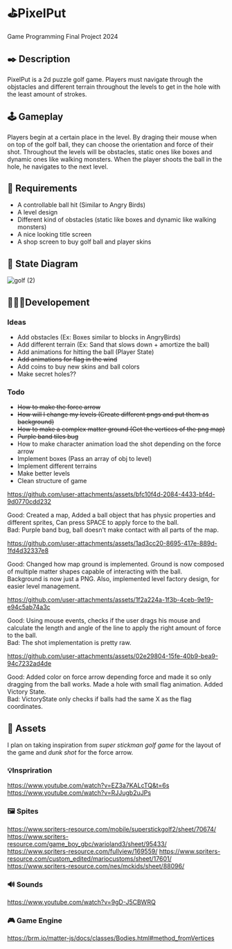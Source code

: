 # ⛳PixelPut
Game Programming Final Project 2024

## ✒️ Description
PixelPut is a 2d puzzle golf game. Players must navigate through the objstacles and different terrain throughout the levels to get in the hole with the least amount of strokes.

## 🕹️ Gameplay
Players begin at a certain place in the level. By draging their mouse when on top of the golf ball, they can choose the orientation and force of their shot. Throughout the levels will be obstacles, static ones like boxes and dynamic ones like walking monsters. When the player shoots the ball in the hole, he navigates to the next level.

## 📃 Requirements
- A controllable ball hit (Similar to Angry Birds)
- A level design
- Different kind of obstacles (static like boxes and dynamic like walking monsters)
- A nice looking title screen
- A shop screen to buy golf ball and player skins

## 🤖 State Diagram
![golf (2)](https://github.com/user-attachments/assets/721568ca-25bd-4efc-92be-613aa6827ce5)

## 👷🏼‍♂️Developement
### Ideas
- Add obstacles (Ex: Boxes similar to blocks in AngryBirds)
- Add different terrain (Ex: Sand that slows down + amortize the ball)
- Add animations for hitting the ball (Player State)
- ~~Add animations for flag in the wind~~
- Add coins to buy new skins and ball colors
- Make secret holes??

### Todo
- ~~How to make the force arrow~~
- ~~How will I change my levels (Create different pngs and put them as background)~~
- ~~How to make a complex matter ground (Get the vertices of the png map)~~
- ~~Purple band tiles bug~~
- How to make character animation load the shot depending on the force arrow
- Implement boxes (Pass an array of obj to level)
- Implement different terrains
- Make better levels
- Clean structure of game

https://github.com/user-attachments/assets/bfc10f4d-2084-4433-bf4d-9d0770cdd232

Good: Created a map, Added a ball object that has physic properties and different sprites, Can press SPACE to apply force to the ball. <br>
Bad: Purple band bug, ball doesn't make contact with all parts of the map.


https://github.com/user-attachments/assets/1ad3cc20-8695-417e-889d-1fd4d32337e8

Good: Changed how map ground is implemented. Ground is now composed of multiple matter shapes capable of interacting with the ball. <br>
Background is now just a PNG. Also, implemented level factory design, for easier level management.


https://github.com/user-attachments/assets/1f2a224a-1f3b-4ceb-9e19-e94c5ab74a3c

Good: Using mouse events, checks if the user drags his mouse and calculate the length and angle of the line to apply the right amount of force to the ball. <br>
Bad: The shot implementation is pretty raw.


https://github.com/user-attachments/assets/02e29804-15fe-40b9-bea9-94c7232ad4de

Good: Added color on force arrow depending force and made it so only dragging from the ball works. Made a hole with small flag animation. Added Victory State. <br>
Bad: VictoryState only checks if balls had the same X as the flag coordinates.


## 🎨 Assets
I plan on taking inspiration from _super stickman golf game_ for the layout of the game and _dunk shot_ for the force arrow.

### 💡Inspriration 
https://www.youtube.com/watch?v=EZ3a7KALcTQ&t=6s
https://www.youtube.com/watch?v=RJJugb2uJPs

### 🖼️ Spites 
https://www.spriters-resource.com/mobile/superstickgolf2/sheet/70674/
https://www.spriters-resource.com/game_boy_gbc/warioland3/sheet/95433/
https://www.spriters-resource.com/fullview/169559/
https://www.spriters-resource.com/custom_edited/mariocustoms/sheet/17601/
https://www.spriters-resource.com/nes/mckids/sheet/88096/

### 🔊 Sounds 
https://www.youtube.com/watch?v=9gD-J5CBWRQ

### 🎮 Game Engine 
https://brm.io/matter-js/docs/classes/Bodies.html#method_fromVertices


